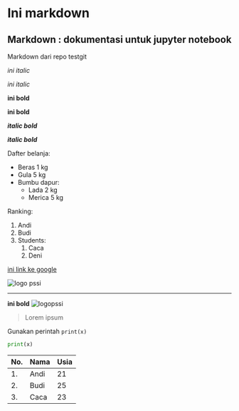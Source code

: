 # Ini markdown

## Markdown : dokumentasi untuk jupyter notebook

Markdown dari repo testgit

*ini italic*

_ini italic_

**ini bold**

__ini bold__

__*italic bold*__

_**italic bold**_

Dafter belanja:
- Beras 1 kg
- Gula 5 kg
- Bumbu dapur:
    - Lada 2 kg
    - Merica 5 kg

Ranking:
1. Andi
2. Budi
1. Students:
    1. Caca
    1. Deni

[ini link ke google](https://www.google.com)

![logo pssi](https://upload.wikimedia.org/wikipedia/id/8/83/Logo_PSSI.png)


<hr>

<b>ini bold</b>
<img alt="logopssi" src="https://upload.wikimedia.org/wikipedia/id/8/83/Logo_PSSI.png" stlye="width:10%">

> Lorem ipsum

Gunakan perintah `print(x)`
```python
print(x)
```

No.|Nama|Usia
-|-|-
1.|Andi|21
2.|Budi|25
3.|Caca|23